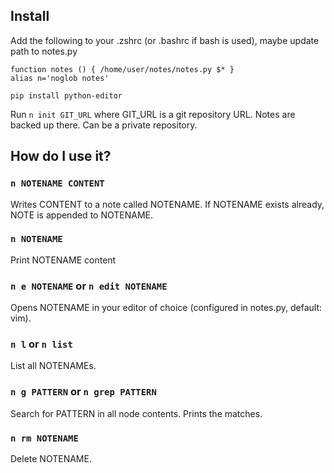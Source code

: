 ## Install

Add the following to your .zshrc (or .bashrc if bash is used), maybe update path to notes.py
```
function notes () { /home/user/notes/notes.py $* }
alias n='noglob notes'
```

```
pip install python-editor
```

Run `n init GIT_URL` where GIT\_URL is a git repository URL. Notes are backed up there. Can be a private repository.

## How do I use it?

### `n NOTENAME CONTENT`

Writes CONTENT to a note called NOTENAME. If NOTENAME exists already, NOTE is appended to NOTENAME.

### `n NOTENAME`

Print NOTENAME content

### `n e NOTENAME` or `n edit NOTENAME`

Opens NOTENAME in your editor of choice (configured in notes.py, default: vim).

### `n l` or `n list`

List all NOTENAMEs.

### `n g PATTERN` or `n grep PATTERN`

Search for PATTERN in all node contents. Prints the matches.

### `n rm NOTENAME`

Delete NOTENAME.

